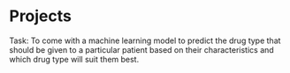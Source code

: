# Projects
Task: To come with a machine learning model to predict the drug type that should be given to a particular patient based on their characteristics and which drug type will suit them best.
